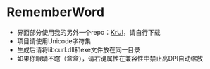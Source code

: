 # RememberWord
- 界面部分使用我的另外一个repo：[KrUI](https://github.com/cildhdi/KrUI)，请自行下载
- 项目请使用Unicode字符集
- 生成后请将libcurl.dll和exe文件放在同一目录
- 如果你眼睛不瞎（盒盒），请右键属性在兼容性中禁止高DPI自动缩放

